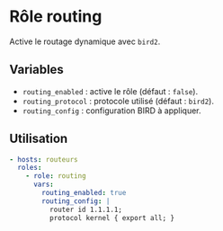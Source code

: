 # Rôle routing

Active le routage dynamique avec `bird2`.

## Variables
- `routing_enabled` : active le rôle (défaut : `false`).
- `routing_protocol` : protocole utilisé (défaut : `bird2`).
- `routing_config` : configuration BIRD à appliquer.

## Utilisation
```yaml
- hosts: routeurs
  roles:
    - role: routing
      vars:
        routing_enabled: true
        routing_config: |
          router id 1.1.1.1;
          protocol kernel { export all; }
```
